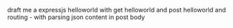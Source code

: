 draft me a expressjs helloworld with get helloworld and post helloworld and routing
    - with parsing json content in post body
